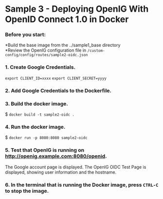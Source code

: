 # Sample 3 - Deploying OpenIG With OpenID Connect 1.0 in Docker

### Before you start:
*Build the base image from the ../sample1_base directory<br>
*Review the OpenIG configuration file in `/custom-config/config/routes/sample2-oidc.json`

### 1. Create Google Credentials.
`export CLIENT_ID=xxxx`
`export CLIENT_SECRET=yyyy`

### 2. Add Google Credentials to the Dockerfile.

### 3. Build the docker image.
$ `docker build -t sample2-oidc .`

### 4. Run the docker image.
$ `docker run -p 8080:8080 sample2-oidc`

### 5. Test that OpenIG is running on http://openig.example.com:8080/openid.
The Google account page is displayed.
The OpenIG OIDC Test Page is displayed, showing user information and the hostname.

### 6. In the terminal that is running the Docker image, press `CTRL-C` to stop the image.
